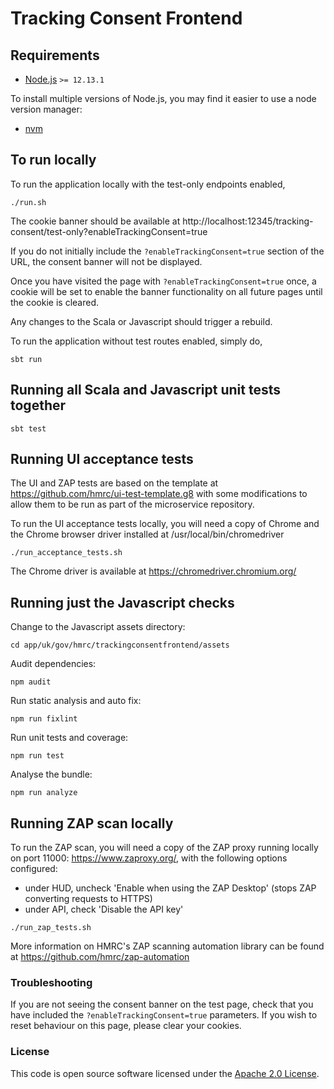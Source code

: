 # Tracking Consent Frontend

## Requirements

* [Node.js](https://nodejs.org/en/) `>= 12.13.1`

To install multiple versions of Node.js, you may find it easier to use a node version manager:

* [nvm](https://github.com/creationix/nvm)

## To run locally

To run the application locally with the test-only endpoints enabled,

```
./run.sh
```

The cookie banner should be available at http://localhost:12345/tracking-consent/test-only?enableTrackingConsent=true

If you do not initially include the `?enableTrackingConsent=true` section of the URL, the consent banner will not be displayed.

Once you have visited the page with `?enableTrackingConsent=true` once, a cookie will be set to enable the banner functionality on 
all future pages until the cookie is cleared.

Any changes to the Scala or Javascript should trigger a rebuild.

To run the application without test routes enabled, simply do,

```
sbt run
```

## Running all Scala and Javascript unit tests together

```
sbt test
```

## Running UI acceptance tests

The UI and ZAP tests are based on the template at https://github.com/hmrc/ui-test-template.g8
with some modifications to allow them to be run as part of the microservice
repository.

To run the UI acceptance tests locally, you will need a copy of Chrome
and the Chrome browser driver installed at /usr/local/bin/chromedriver
```
./run_acceptance_tests.sh
```

The Chrome driver is available at https://chromedriver.chromium.org/

## Running just the Javascript checks

Change to the Javascript assets directory:

```
cd app/uk/gov/hmrc/trackingconsentfrontend/assets
```

Audit dependencies:
 
```
npm audit
```

Run static analysis and auto fix:

```
npm run fixlint
```

Run unit tests and coverage:

```
npm run test
```

Analyse the bundle:

```
npm run analyze
```

## Running ZAP scan locally

To run the ZAP scan, you will need a copy of the ZAP proxy running locally on port 11000: https://www.zaproxy.org/, with the 
following options configured:

* under HUD, uncheck 'Enable when using the ZAP Desktop' (stops ZAP converting requests to HTTPS)
* under API, check 'Disable the API key'

```
./run_zap_tests.sh
```

More information on HMRC's ZAP scanning automation library can be found at https://github.com/hmrc/zap-automation

### Troubleshooting
If you are not seeing the consent banner on the test page, check that you have included the `?enableTrackingConsent=true` 
parameters. If you wish to reset behaviour on this page, please clear your cookies.

### License

This code is open source software licensed under the [Apache 2.0 License]("http://www.apache.org/licenses/LICENSE-2.0.html").
